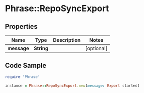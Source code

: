 # Phrase::RepoSyncExport

## Properties

Name | Type | Description | Notes
------------ | ------------- | ------------- | -------------
**message** | **String** |  | [optional] 

## Code Sample

```ruby
require 'Phrase'

instance = Phrase::RepoSyncExport.new(message: Export started)
```


